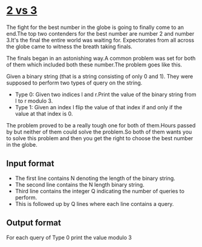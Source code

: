 # [2 vs 3][link]

The fight for the best number in the globe is going to finally come to an end.The top two contenders for the best number are number 2 and number 3.It's the final the entire world was waiting for. Expectorates from all across the globe came to witness the breath taking finals.

The finals began in an astonishing way.A common problem was set for both of them which included both these number.The problem goes like this.

Given a binary string (that is a string consisting of only 0 and 1). They were supposed to perform two types of query on the string.

- Type 0: Given two indices l and r.Print the value of the binary string from l to r modulo 3.
- Type 1: Given an index l flip the value of that index if and only if the value at that index is 0.

The problem proved to be a really tough one for both of them.Hours passed by but neither of them could solve the problem.So both of them wants you to solve this problem and then you get the right to choose the best number in the globe.

## Input format

- The first line contains N denoting the length of the binary string.
- The second line contains the N length binary string.
- Third line contains the integer Q indicating the number of queries to perform.
- This is followed up by Q lines where each line contains a query.

## Output format

For each query of Type 0 print the value modulo 3

[link]: https://www.hackerearth.com/practice/data-structures/advanced-data-structures/fenwick-binary-indexed-trees/practice-problems/algorithm/2-vs-3/
